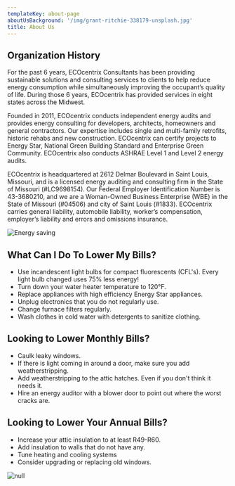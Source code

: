 ```yaml
---
templateKey: about-page
aboutUsBackground: '/img/grant-ritchie-338179-unsplash.jpg'
title: About Us
---
```


## Organization History

For the past 6 years, ECOcentrix Consultants has been providing sustainable solutions and consulting services to clients to help reduce energy consumption while simultaneously improving the occupant’s quality of life. During those 6 years, ECOcentrix has provided services in eight states across the Midwest.

Founded in 2011, ECOcentrix conducts independent energy audits and provides energy consulting for developers, architects, homeowners and general contractors. Our expertise includes single and multi-family retrofits, historic rehabs and new construction. ECOcentrix can certify projects to Energy Star, National Green Building Standard and Enterprise Green Community. ECOcentrix also conducts ASHRAE Level 1 and Level 2 energy audits.

ECOcentrix is headquartered at 2612 Delmar Boulevard in Saint Louis, Missouri, and is a licensed energy auditing and consulting firm in the State of Missouri (#LC9698154). Our Federal Employer Identification Number is 43-3680210, and we are a Woman-Owned Business Enterprise (WBE) in the State of Missouri (#04506) and city of Saint Louis (#1833). ECOcentrix carries general liability, automobile liability, worker’s compensation, employer’s liability and errors and omissions insurance.

![Energy saving](/img/energy_saving.png)

## What Can I Do To Lower My Bills?

- Use incandescent light bulbs for compact fluorescents (CFL's). Every light bulb changed uses 75% less energy!
- Turn down your water heater temperature to 120°F.
- Replace appliances with high efficiency Energy Star appliances.
- Unplug electronics that you do not regularly use.
- Change furnace filters regularly.
- Wash clothes in cold water with detergents to sanitize clothing.

## Looking to Lower Monthly Bills?

- Caulk leaky windows.
- If there is light coming in around a door, make sure you add weatherstripping.
- Add weatherstripping to the attic hatches. Even if you don't think it needs it.
- Hire an energy auditor with a blower door to point out where the worst cracks are.

## Looking to Lower Your Annual Bills?

- Increase your attic insulation to at least R49-R60.
- Add insulation to walls that do not have any.
- Tune heating and cooling systems
- Consider upgrading or replacing old windows.

![null](/img/natural_lightbulb.jpg)

